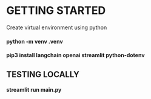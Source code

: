 # GETTING STARTED

Create virtual environment using python

#### python -m venv .venv

#### pip3 install langchain openai streamlit python-dotenv

## TESTING LOCALLY

#### streamlit run main.py
